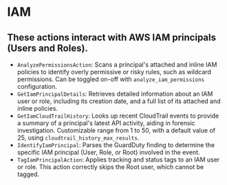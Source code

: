 # IAM

## These actions interact with AWS IAM principals (Users and Roles).

* `AnalyzePermissionsAction`: Scans a principal's attached and inline IAM policies to identify overly permissive or risky rules, such as wildcard permissions. Can be toggled on-off with `analyze_iam_permissions` configuration.
* `GetIamPrincipalDetails`: Retrieves detailed information about an IAM user or role, including its creation date, and a full list of its attached and inline policies.
* `GetIamCloudTrailHistory`: Looks up recent CloudTrail events to provide a summary of a principal's latest API activity, aiding in forensic investigation. Customizable range from 1 to 50, with a default value of 25, using `cloudtrail_history_max_results`.
* `IdentifyIamPrincipal`: Parses the GuardDuty finding to determine the specific IAM principal (User, Role, or Root) involved in the event.
* `TagIamPrincipalAction`: Applies tracking and status tags to an IAM user or role. This action correctly skips the Root user, which cannot be tagged.